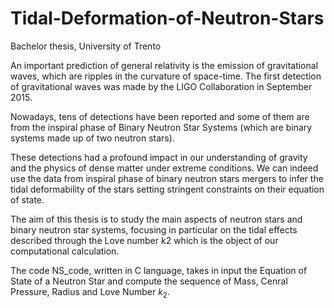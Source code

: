 # Tidal-Deformation-of-Neutron-Stars
Bachelor thesis, University of Trento

An important prediction of general relativity is the emission of gravitational waves, which are ripples in the curvature of space-time. The first detection of gravitational waves was made by the LIGO Collaboration in September 2015.


Nowadays, tens of detections have been reported and some of them are from the inspiral phase of Binary Neutron Star Systems (which are binary systems made up of two neutron stars).


These detections had a profound impact in our understanding of gravity and the physics of dense matter under extreme conditions. We can indeed use the data from inspiral phase of binary neutron stars mergers to infer the tidal deformability of the stars setting stringent
constraints on their equation of state.


The aim of this thesis is to study the main aspects of neutron stars and binary neutron star systems, focusing in particular on the tidal effects described through the Love number k2 which is the object of our computational calculation.


The code NS_code, written in C language, takes in input the Equation of State of a Neutron Star and compute the sequence of Mass, Cenral Pressure, Radius and Love Number $k_2$.
